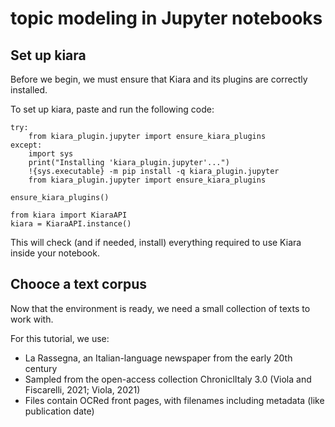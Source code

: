 # topic modeling in Jupyter notebooks

## Set up kiara

Before we begin, we must ensure that Kiara and its plugins are correctly installed.

To set up kiara, paste and run the following code:

```
try:
    from kiara_plugin.jupyter import ensure_kiara_plugins
except:
    import sys
    print("Installing 'kiara_plugin.jupyter'...")
    !{sys.executable} -m pip install -q kiara_plugin.jupyter
    from kiara_plugin.jupyter import ensure_kiara_plugins

ensure_kiara_plugins()

from kiara import KiaraAPI
kiara = KiaraAPI.instance()
```

This will check (and if needed, install) everything required to use Kiara inside your notebook.

## Chooce a text corpus

Now that the environment is ready, we need a small collection of texts to work with.

For this tutorial, we use:

* La Rassegna, an Italian-language newspaper from the early 20th century
* Sampled from the open-access collection ChroniclItaly 3.0  (Viola and Fiscarelli, 2021; Viola, 2021)
* Files contain OCRed front pages, with filenames including metadata (like publication date)

